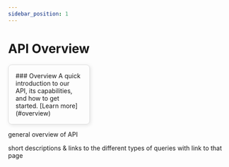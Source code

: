 ```yaml
---
sidebar_position: 1
---
```


# API Overview


<div style="display: flex; flex-wrap: wrap; gap: 20px;">

<div style="width: 30%; border: 1px solid #ddd; border-radius: 8px; padding: 16px; box-shadow: 2px 2px 8px rgba(0,0,0,0.1);">
  ### Overview
  A quick introduction to our API, its capabilities, and how to get started.
  [Learn more](#overview)
</div>

<!-- Add more cards as needed -->

</div>

general overview of API

short descriptions & links to the different types of queries with link to that page
